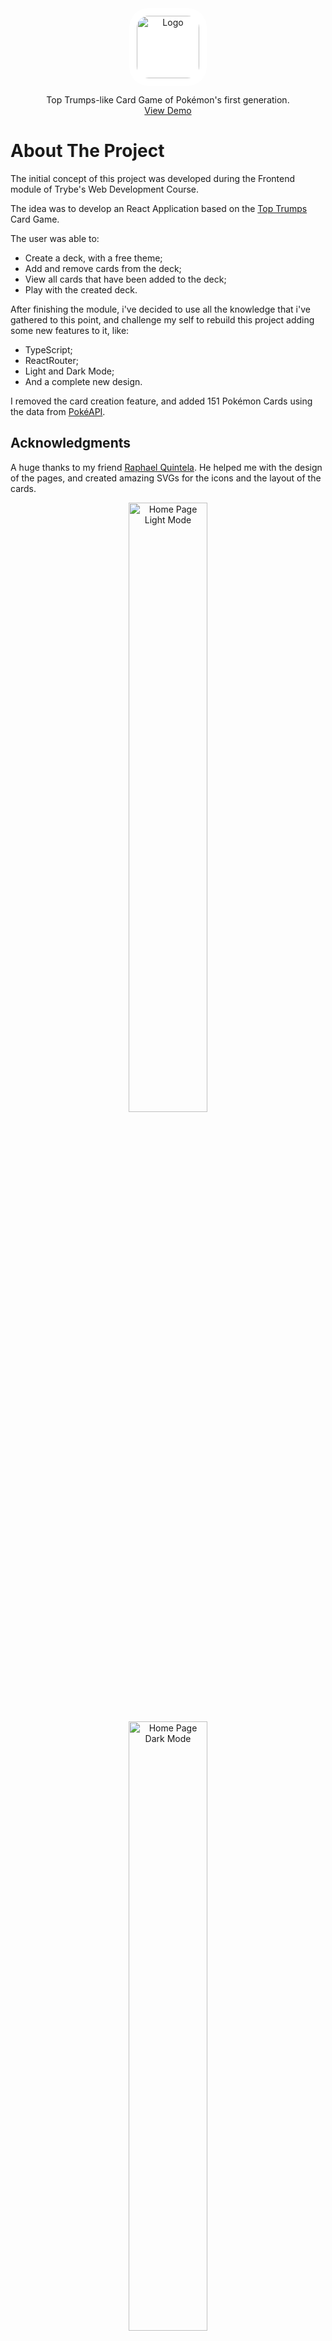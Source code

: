 <div align="center">
  <img style="background-color: white; padding: 12px; border-radius: 25%; " src="images/logo.svg" alt="Logo" width="100" height="100">
  <p align="center">
    Top Trumps-like Card Game of Pokémon's first generation.
    <br />
    <a href="https://bryanef00.github.io/Poketrunfo-ts/">View Demo</a>
</div>

# About The Project

The initial concept of this project was developed during the Frontend module of Trybe's Web Development Course.

The idea was to develop an React Application based on the [Top Trumps](https://en.wikipedia.org/wiki/Top_Trumps) Card Game.

The user was able to:
* Create a deck, with a free theme;
* Add and remove cards from the deck;
* View all cards that have been added to the deck;
* Play with the created deck.

After finishing the module, i've decided to use all the knowledge that i've gathered to this point, and challenge my self to rebuild this project adding some new features to it, like:

* TypeScript;
* ReactRouter;
* Light and Dark Mode;
* And a complete new design.

I removed the card creation feature, and added 151 Pokémon Cards using the data from [PokéAPI](https://pokeapi.co).

## Acknowledgments

A huge thanks to my friend [Raphael Quintela](https://www.linkedin.com/in/raphael-quintela-51a88a24b/). He helped me with the design of the pages, and created amazing SVGs for the icons and the layout of the cards.

<div align="center">
  <img src="images/HomePageLight.png" alt="Home Page Light Mode" width=50% height=50%>
  <img src="images/HomePageDark.png" alt="Home Page Dark Mode" width=50% height=50%>
</div>

## Deck

<details>
  <summary>Show Screenshots</summary><br />
  <div align="center">
    <img src="images/Deck.png" alt="Deck Page" width=50% height=50%>
    <img src="images/ClickOnCard.png" alt="Card Example 1" width=50% height=50%>
    <img src="images/ClickOnCard2.png" alt="Card Example 2" width=50% height=50%>
  </div>
</details>

## Collection 

<details>
  <summary>Show Screenshots</summary><br />
  <div align="center">
    <img src="images/EmptyCollection.png" alt="Empty Collection Page" width=50% height=50%>
    <img src="images/FullCollection.png" alt="Full Collection Page" width=50% height=50%>
  </div>
</details>

## Game

<details>
  <summary>Show Screenshots</summary><br />
  <div align="center">
    <img src="images/GamePage1.png" alt="Game Page 1" width=50% height=50%>
    <img src="images/GamePage2.png" alt="Game Page 2" width=50% height=50%>
    <img src="images/GamePage3.png" alt="Game Page 3" width=50% height=50%>
    <img src="images/GamePage4.png" alt="Game Page 4" width=50% height=50%>
    <img src="images/GamePage5.png" alt="Game Page 5" width=50% height=50%>
    
  </div>
</details>

# Built With

* [![TypeScript][TypeScript-badge]][TypeScript-url]
* [![React][React-badge]][React-url]
* [![ReactRouter][ReactRouter-badge]][ReactRouter-url]
* [![Tailwind][Tailwind-badge]][Tailwind-url]

# Getting Started

## Prerequisites

To run this project, you'll need to install [Node.js](https://nodejs.org/en/) first.

## Installation

1. Clone the repository.
  * `git clone git@github.com:tryber/sd-019-a-project-tryunfo.git`
  * Open the repository folder you just cloned:
    * `cd Poketrunfo-ts`

2. Install dependencies and initialize the project.
  * Install dependencies:
    * `npm install`
  * Initialize the project:
    * `npm run dev`
  * An url to a localhost page should appear in your terminal:    
    * `http://localhost:5173/Poketrunfo-ts/`

# Usage

  You'll need to have at least 6 Pokémons in your collection to play.

  If you want to choose the cards on your own, navigate to the `Deck Page` and search for the cards. <br/>
  Optionally, you can go directly to the `Collection Page`, and select random cards to your deck or just select a fully random team.

## How to Play:

  If you already have 6 Pokémons in your collection, you can just navigate to the `Game Page` and hit the start button.

  * The game has 6 turns in total, and they switch between Player and CPU at the end of each turn.
  * On the first turn you'll select an attribute that fit your best Pokemon.
  * Once selected, hit the fight button.
  * Based on your selected attribute, the CPU will pick a card with the highest status possible from it's deck and compare it against yours.
  * The highest status win and both selected cards are discarded.
  * On the next turn, the CPU will lock an attribute of it's best card, and now you'll have to select a card besed on the CPU choise.

  After 6 turns, the one with the most victories will be the winner.

# Mobile Version

<div align="center">
  <img src="images/HomePageMobile.png" alt="Home Page Mobile">
  <img src="images/DeckMobile.png" alt="Deck Page Mobile">
  <img src="images/CollectionMobile.png" alt="Collection Page">
  <img src="images/GameMobile.png" alt="Game Page Mobile">
</div>

<!-- MARKDOWN LINKS & IMAGES -->
[TypeScript-badge]: https://img.shields.io/badge/TypeScript-007ACC?style=for-the-badge&logo=typescript&logoColor=white
[TypeScript-url]: https://www.typescriptlang.org
[React-badge]: https://img.shields.io/badge/React-20232A?style=for-the-badge&logo=react&logoColor=61DAFB
[React-url]: https://reactjs.org
[ReactRouter-badge]: https://img.shields.io/badge/React_Router-CA4245?style=for-the-badge&logo=react-router&logoColor=white
[ReactRouter-url]: https://reactrouter.com/en/main
[Tailwind-badge]: https://img.shields.io/badge/Tailwind_CSS-38B2AC?style=for-the-badge&logo=tailwind-css&logoColor=white
[Tailwind-url]: https://tailwindcss.com
